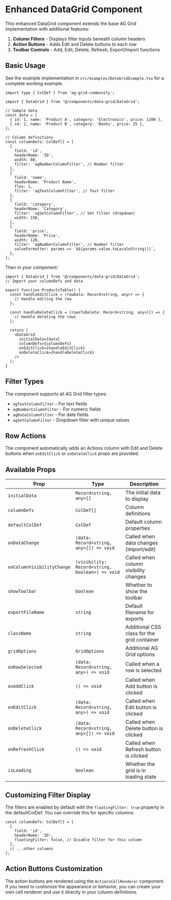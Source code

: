 # Enhanced DataGrid Component

This enhanced DataGrid component extends the base AG Grid implementation with additional features:

1. **Column Filters** - Displays filter inputs beneath column headers
2. **Action Buttons** - Adds Edit and Delete buttons to each row
3. **Toolbar Controls** - Add, Edit, Delete, Refresh, Export/Import functions

## Basic Usage

See the example implementation in `src/examples/DataGridExample.tsx` for a complete working example.

```tsx
import type { ColDef } from 'ag-grid-community';

import { DataGrid } from '@/components/data-grid/DataGrid';

// Sample data
const data = [
  { id: 1, name: 'Product A', category: 'Electronics', price: 1200 },
  { id: 2, name: 'Product B', category: 'Books', price: 25 },
];

// Column definitions
const columnDefs: ColDef[] = [
  {
    field: 'id',
    headerName: 'ID',
    width: 80,
    filter: 'agNumberColumnFilter', // Number filter
  },
  {
    field: 'name',
    headerName: 'Product Name',
    flex: 1,
    filter: 'agTextColumnFilter', // Text filter
  },
  {
    field: 'category',
    headerName: 'Category',
    filter: 'agSetColumnFilter', // Set filter (dropdown)
    width: 150,
  },
  {
    field: 'price',
    headerName: 'Price',
    width: 120,
    filter: 'agNumberColumnFilter', // Number filter
    valueFormatter: params => `$${params.value.toLocaleString()}`,
  },
];
```

Then in your component:

```tsx
import { DataGrid } from '@/components/data-grid/DataGrid';
// Import your columnDefs and data

export function ProductsTable() {
  const handleEditClick = (rowData: Record<string, any>) => {
    // Handle editing the row
  };

  const handleDeleteClick = (rowsToDelete: Record<string, any>[]) => {
    // Handle deleting the rows
  };

  return (
    <DataGrid
      initialData={data}
      columnDefs={columnDefs}
      onEditClick={handleEditClick}
      onDeleteClick={handleDeleteClick}
    />
  );
}
```

## Filter Types

The component supports all AG Grid filter types:

- `agTextColumnFilter` - For text fields
- `agNumberColumnFilter` - For numeric fields
- `agDateColumnFilter` - For date fields
- `agSetColumnFilter` - Dropdown filter with unique values

## Row Actions

The component automatically adds an Actions column with Edit and Delete buttons when `onEditClick` or `onDeleteClick` props are provided.

## Available Props

| Prop                      | Type                                     | Description                                     |
|---------------------------|------------------------------------------|-------------------------------------------------|
| `initialData`             | `Record<string, any>[]`                  | The initial data to display                     |
| `columnDefs`              | `ColDef[]`                               | Column definitions                              |
| `defaultColDef`           | `ColDef`                                 | Default column properties                       |
| `onDataChange`            | `(data: Record<string, any>[]) => void`  | Called when data changes (import/edit)          |
| `onColumnVisibilityChange`| `(visibility: Record<string, boolean>) => void` | Called when column visibility changes   |
| `showToolbar`             | `boolean`                                | Whether to show the toolbar                     |
| `exportFileName`          | `string`                                 | Default filename for exports                    |
| `className`               | `string`                                 | Additional CSS class for the grid container     |
| `gridOptions`             | `GridOptions`                            | Additional AG Grid options                      |
| `onRowSelected`           | `(data: Record<string, any>) => void`    | Called when a row is selected                   |
| `onAddClick`              | `() => void`                             | Called when Add button is clicked               |
| `onEditClick`             | `(data: Record<string, any>) => void`    | Called when Edit button is clicked              |
| `onDeleteClick`           | `(data: Record<string, any>[]) => void`  | Called when Delete button is clicked            |
| `onRefreshClick`          | `() => void`                             | Called when Refresh button is clicked           |
| `isLoading`               | `boolean`                                | Whether the grid is in loading state            |

## Customizing Filter Display

The filters are enabled by default with the `floatingFilter: true` property in the defaultColDef. You can override this for specific columns:

```tsx
const columnDefs: ColDef[] = [
  {
    field: 'id',
    headerName: 'ID',
    floatingFilter: false, // Disable filter for this column
  },
  // ...other columns
];
```

## Action Buttons Customization

The action buttons are rendered using the `ActionsCellRenderer` component. If you need to customize the appearance or behavior, you can create your own cell renderer and use it directly in your column definitions.
